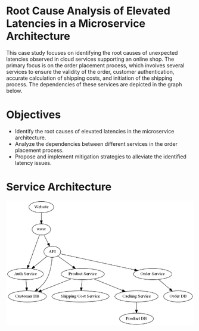 # Root Cause Analysis of Elevated Latencies in a Microservice Architecture
This case study focuses on identifying the root causes of unexpected latencies observed in cloud services supporting an online shop. The primary focus is on the order placement process, which involves several services to ensure the validity of the order, customer authentication, accurate calculation of shipping costs, and initiation of the shipping process. The dependencies of these services are depicted in the graph below.

# Objectives
- Identify the root causes of elevated latencies in the microservice architecture.
- Analyze the dependencies between different services in the order placement process.
- Propose and implement mitigation strategies to alleviate the identified latency issues.

# Service Architecture
![Service Architecture](Microservice_Arch.png)
